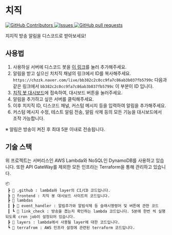 # 치직

<p>
    <a href="https://github.com/junah201/chzzk-discord-bot/graphs/contributors">
        <img alt="GitHub Contributors" src="https://img.shields.io/github/contributors/junah201/chzzk-discord-bot" />
    </a>
    <a href="https://github.com/junah201/chzzk-discord-bot/issues">
        <img alt="Issues" src="https://img.shields.io/github/issues/junah201/chzzk-discord-bot?color=0088ff" />
    </a>
    <a href="https://github.com/junah201/chzzk-discord-bot/pulls">
        <img alt="GitHub pull requests" src="https://img.shields.io/github/issues-pr/junah201/chzzk-discord-bot?color=0088ff" />
    </a>
</p>

치지직 방송 알림을 디스코드로 받아보세요!

## 사용법

1. 사용하실 서버에 디스코드 봇을 [이 링크](https://api.chzzk.junah.dev/invite)를 눌러 추가해주세요.
2. 알림을 받고 싶으신 치치직 채널의 링크에서 ID를 복사해주세요. `https://chzzk.naver.com/live/bb382c2c0cc9fa7c86ab3b037fb5799c` 다음과 같은 링크에서 `bb382c2c0cc9fa7c86ab3b037fb5799c` 이 부분이 ID 입니다.
3. [치직 봇 대시보드](https://chzzk.junah.dev)에 접속하여, 대시보드 버튼을 눌러주세요.
4. 알림을 추가하고 싶은 서버를 클릭해주세요.
5. 이후 치지직 ID, 디스코드 채널, 커스텀 메시지 등을 입력하여 알림을 추가해주세요.
6. 커스텀 메시지 수정, 테스트 알림 전송, 알림 삭제 등의 모든 기능을 대시보드에서 조작 가능합니다.

※ 알림은 방송이 켜진 후 최대 5분 이내로 전송됩니다.

## 기술 스택

위 프로젝트는 서버리스인 AWS Lambda와 NoSQL인 DynamoDB를 사용하고 있습니다. 또한 API GateWay를 제외한 모든 인프라는 Terraform을 통해 관리하고 있습니다.

```
📦
 ┣ 📂 .github : lambda와 layer의 CI/CD 코드입니다.
 ┣ 📂 frontend : 치직 봇 대시보드 사이트의 코드입니다.
 ┣ 📂 lambdas
 ┃ ┣ 📂 event_handler : 알림추가와 알림삭제 등 슬래시명령어 및 버튼에 관한 코드
 ┃ ┗ 📂 link_check : 방송을 켰는지 확인하는 lambda 코드입니다. 5분에 한번 씩 실행되도록 cron job이 설정되어 있습니다.
 ┣ 📂 layers : lambda에서 사용될 layer에 대한 코드입니다.
 ┗ 📂 terrafrom : AWS 인프라 설정에 관련된 terraform 코드입니다.
```
